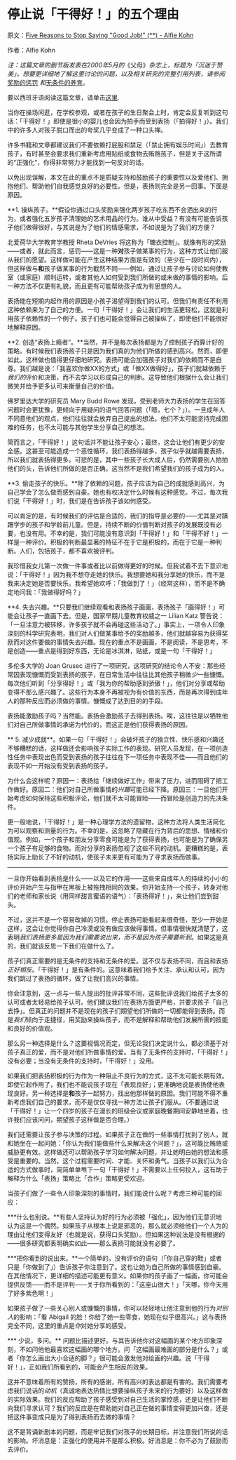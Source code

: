 # 停止说「干得好！」的五个理由

原文：[Five Reasons to Stop Saying "Good Job!" (**) - Alfie Kohn](http://www.alfiekohn.org/article/five-reasons-stop-saying-good-job/)

作者：Alfie Kohn

*注：这篇文章的删节版发表在2000年5月的*《父母》*杂志上，标题为「沉迷于赞美」。想要更详细地了解这里讨论的问题，以及相关研究的完整引用列表，请参阅*[奖励的惩罚](https://www.alfiekohn.org/punished-rewards/) *和*[无条件的养育](https://www.alfiekohn.org/unconditional-parenting/)。

要以西班牙语阅读这篇文章，请单击[这里](https://www.alfiekohn.org/parenting/muybien.htm).

当你在操场闲逛，在学校参观，或者在孩子的生日聚会上时，肯定会反复听到这句话：「干得好！」即使是很小的婴儿也会因为拍手而受到表扬（「拍得好！」）。我们中的许多人对孩子脱口而出的夸奖几乎变成了一种口头禅。

许多书籍和文章都建议我们不要依赖打屁股和禁足（「禁止拥有娱乐时间」）去教育孩子，有时甚至会要求我们重新考虑用贴纸或食物去贿赂孩子，但是关于这所谓的“正强化”，你得非常努力才能找到一句反对的话。

以免出现误解，本文在此的重点不是质疑支持和鼓励孩子的重要性以及爱他们、拥抱他们、帮助他们自我感觉良好的必要性。但是，表扬则完全是另一回事。下面是原因。

**1. 操纵孩子。**假设你通过口头奖励来强化两岁孩子吃东西不会洒出来的行为，或者强化五岁孩子清理她的艺术用品的行为。谁从中受益？有没有可能告诉孩子他们做得很好，与其说是为了他们的情感需求，不如说是为了我们的方便？

北爱荷华大学教育学教授 Rheta DeVries 将这称为「糖衣控制」。就像有形的奖励——或者，就此而言，惩罚——这是一种**对**孩子做某事的行为，这种方式让他们服从我们的愿望。这样做可能在产生这种结果方面是有效的（至少在一段时间内），但这样做与**和**孩子做某事的行为截然不同——例如，通过让孩子参与讨论如何使教室（或家庭）顺利运转，或者其他人如何受到我们所做的或未做的事情的影响。后一种方法不仅更有礼貌，而且更有可能帮助孩子成为有思想的人。

表扬能在短期内起作用的原因是小孩子渴望得到我们的认可。但我们有责任不利用这种依赖来为了自己的方便。一句「干得好！」会让我们的生活更轻松，这就是利用孩子依赖性的一个例子。孩子们也可能会觉得自己被操纵了，即使他们不能很好地解释原因。

**2. 创造“表扬上瘾者”。**当然，并不是每次表扬都是为了控制孩子而算计好的策略。有时候我们表扬孩子只是因为我们真的为他们所做的感到高兴。然而，即便如此，这样做也值得更仔细地研究。表扬可能会加强孩子对我们的依赖而不是自尊。我们越是说：「我喜欢你做XX的方式」或「做XX做得好」，孩子们就越依赖于*我们的*评价和决策，而不去学习以形成自己的判断。这导致他们根据什么会让我们微笑并给予更多认可来衡量自己的价值。

佛罗里达大学的研究员 Mary Budd Rowe 发现，受到老师大力表扬的学生在回答问题时会更犹豫，更倾向于用疑问的语气回答问题（「嗯，七个？」）。一旦成年人不同意他们的观点，他们往往就会放弃自己提出的想法。他们不太可能坚持完成困难的任务，也不太可能与其他学生分享自己的想法。

简而言之，「干得好！」这句话并不能让孩子安心；最终，这会让他们有更少的安全感。这甚至可能造成一个恶性循环，我们表扬得越多，孩子似乎就越需要表扬，所以我们就表扬得更多。可悲的是，其中一些孩子长大成人后，仍然需要别人拍拍他们的头，告诉他们所做的是否正确。这当然不是我们希望我们的孩子成为的人。

**3. 偷走孩子的快乐。**除了依赖的问题，孩子应该为自己的成就感到高兴，为自己学会了怎么做而感到自豪。她也有权决定什么时候有这种感觉。不过，每次我们说「干得好！」时，我们是在告诉孩子该如何感受。

可以肯定的是，有时候我们的评估是合适的，我们的指导是必要的——尤其是对蹒跚学步的孩子和学龄前儿童。但是，持续不断的价值判断对孩子的发展既没有必要，也没有用。不幸的是，我们可能没有意识到「干得好！」和「干得不好！」一样是一种评价。积极的判断最显著的特征不在于它是积极的，而在于它是一种判断。人们，包括孩子，都不喜欢被评判。

我珍惜我女儿第一次做一件事或者比以前做得更好的时候。但我试着不去下意识地说：「干得好！」因为我不想夺走她的快乐。我想要她和我分享她的快乐，而不是我来决定她是否要快乐。我希望她欢呼：「我做到了！」（经常这样），而不是不确定地问我：「我做得好吗？」

**4. 失去兴趣。**只要我们继续观看和表扬孩子画画，表扬孩子「画得好！」可能会让孩子一直画下去。但是，国家早期儿童教育权威之一 Lilian Katz 警告说：「一旦注意力被转移，许多孩子就不会再碰这些活动了。」事实上，一项令人印象深刻的科学研究表明，我们对人们做某事给予的奖励越多，他们就越容易为获得奖励而对这件要做的事情失去兴趣。现在的重点不是画画，不是阅读，不是思考，不是创造——重点是得到好东西，无论是冰淇淋，贴纸，或是一句「干得好！」

多伦多大学的 Joan Grusec 进行了一项研究，这项研究的结论令人不安：那些经常因表现慷慨而受到表扬的孩子，在日常生活中往往比其他孩子稍微*少*一些慷慨。每次他们听到「分享得好！」或「我为你的帮助感到骄傲！」，他们对分享或帮助变得不那么感兴趣了。这些行为本身不再被视为有价值的东西，而是再次得到成年人的那种反应而必须做的事情。慷慨成了达到目的的手段。

表扬能激励孩子吗？当然能。表扬会激励孩子去得到表扬。唉，这往往是以牺牲他们对自己所做事情的承诺为代价的，而这正是他们获得表扬的原因。

** 5. 减少成就**。如果一句「干得好！」会破坏孩子的独立性、快乐感和兴趣还不够糟糕的话，这样做还会影响孩子实际工作的表现。研究人员发现，在一项创造性任务中表现出色而受到表扬的孩子往往在下一项任务中表现不佳——而且他们的表现不如一开始没有受到表扬的孩子。

为什么会这样呢？原因一：表扬给「继续做好工作」带来了压力，进而阻碍了把工作做好。原因二：他们对自己所做事情的*兴趣*可能已经下降。原因三：一旦他们开始考虑如何保持这些积极评论，他们就不太可能冒险——而冒险是创造力的先决条件。

更一般地说，「干得好！」是一种心理学方法的遗留物，这种方法将人类生活简化为可以观察和测量的行为。不幸的是，这忽略了隐藏在行为背后的思想、情绪和价值观。例如，一个孩子和朋友分享零食可能是为了获得表扬，也可能是为了确保另一个孩子有足够的食物。而对分享的表扬忽视了这些不同的动机。更糟糕的是，表扬实际上助长了不好的动机，使孩子未来更有可能为了寻求表扬而做事。

---

一旦你开始看到表扬是什么——以及它的作用——这些来自成年人的持续的小小的评价开始产生与指甲在黑板上被拖拽相同的效果。你开始支持一个孩子，转身对他们的老师和家长说（用同样甜言蜜语的语气）：「表扬得好！」，来让他们尝到甜头。

不过，这并不是一个容易改掉的习惯。停止表扬可能看起来很奇怪，至少一开始是这样，这会让你觉得你自己冷漠或没有做应该做得事情。但事情很快就清楚了，这表明*我们表扬更多是因为我们需要说出来，而不是因为孩子需要听到*。如果这是真的，我们就该反思一下我们在做什么了。

孩子们真正需要的是无条件的支持和无条件的爱。这不仅与表扬不同，而且和表扬*正好相反*。「干得好！」是有条件的。这意味着我们给予关注、承认和认可，因为我们跳过了表扬的循环，做了让我们高兴的事情。

你会注意到，这一点与一些人提出的批评非常不同，这些批评说我们给孩子太多的认可或者太轻易给孩子认可。他们建议我们在表扬方面更严格，并要求孩子「自己去挣」。但真正的问题并不是现在的孩子们期望他们所做的一切都能得到表扬。而是*我们*倾向于走捷径，用奖励来操纵孩子，而不是解释和帮助他们发展所需的技能和良好的价值观。

那么另一种选择是什么？这要视情况而定，但无论我们决定说什么，都必须基于对孩子真正的爱，而不是对他们所做事情的爱。当有了无条件的支持时，「干得好！」没有必要；当没有无条件的支持时，「干得好！」没用。

如果我们把表扬积极的行为作为一种阻止不良行为的方式，这不太可能长期有效。即使它起作用了，我们也不能说孩子现在「表现良好」；更准确地说是表扬使他表现良好。另一种选择是**和**孩子一起努力，找出他那样做的原因。我们可能不得不重新考虑我们自己的要求，而不是仅仅寻找一种方法让孩子们服从。（不要通过说「干得好！」让一个四岁的孩子在漫长的班级会议或家庭晚餐期间安静地坐着，也许我们应该问问，期望孩子这样做是否合理。）

我们还需要让孩子参与决策的过程。如果孩子正在做的一些事情打扰到了别人，就和她坐在一起问她：「你认为我们能做些什么来解决这个问题？」，这可能比贿赂或威胁更有效。这样做还可以帮助孩子学习如何解决问题，并让她明白她的想法和感受是重要的。当然，这个过程需要时间、才能、关怀和勇气。当孩子以我们认为合适的方式做事时，简简单单甩下一句「干得好！」不需要以上任何投入，这有助于解释为什么「表扬」策略比「合作」策略更受欢迎。

当孩子们做了一些令人印象深刻的事情时，我们能说什么呢？考虑三种可能的回应：

***什么也别说。**有些人坚持认为好的行为必须被「强化」，因为他们无意识地认为这是一个偶然。如果孩子从根本上说是邪恶的，那么就必须给他们一个人为的理由让他们变得友好（也就是说，获得口头奖励）。但如果这种说法是没有根据的——很多研究都表明确实如此——那么表扬可能就没有必要了。

***把你看到的说出来。**一个简单的，没有评价的语句（「你自己穿的鞋」或者只是「你做到了」）告诉孩子你注意到了。这也让她为自己所做的事情感到自豪。在其他情况下，更详细的描述可能更有意义。如果你的孩子画了一幅画，你可能会提供反馈——而不是评判——关于你所看到的：「这座山很大！」「天哪，你今天用了好多紫色啊！」

如果孩子做了一些关心别人或慷慨的事情，你可以轻轻地让他注意到他的行为*对别人*的影响：「看 Abigail 的脸！你给了她一些零食，她现在似乎很高兴。」这与表扬完全不同，这里的重点是*你*对她分享的感受。

*** 少说，多问。** 问题比描述更好。与其告诉他你对这幅画的某个地方印象深刻，不如问他他最喜欢这幅画的哪个地方。问「这幅画最难画的部分是什么？」或者「你怎么画出大小合适的脚？」很可能会激发他对绘画的兴趣。说「干得好！」，正如我们所看到的，可能会产生相反的效果。

这并不意味着所有的赞扬，所有的感谢，所有高兴的表达都是有害的。我们需要考虑我们说话的*动机*（真诚地表达热情比想要操纵孩子未来的行为要好）以及这样做的实际效果。我们的反应帮助了孩子感受到对自己生活的掌控感，还是让他们不断向我们寻求认可？我们的反应是在帮助她对自己正在做的事情变得更加兴奋，还是把这件事变成只是为了得到表扬而去做的事情？

这不是背诵新剧本的问题，而是牢记我们对孩子的长期目标，并注意我们所说的话的影响。坏消息是：正强化的使用并不是那么积极。好消息是：你不必为了鼓励而去评价。